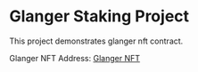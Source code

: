 # Glanger Staking Project

This project demonstrates glanger nft contract.

Glanger NFT Address: [Glanger NFT](https://goerli.etherscan.io/address/0x4e9ff5a9C0d3073D3dF6a3b69B7003b3FA462391)
